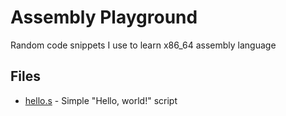 # Assembly Playground

Random code snippets I use to learn x86_64 assembly language

## Files
- [hello.s](hello.s) - Simple "Hello, world!" script
